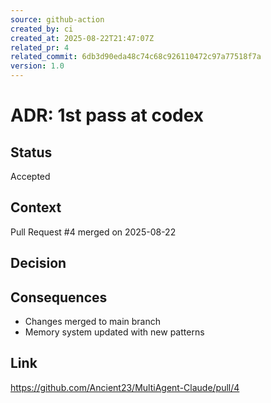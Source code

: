 ```yaml
---
source: github-action
created_by: ci
created_at: 2025-08-22T21:47:07Z
related_pr: 4
related_commit: 6db3d90eda48c74c68c926110472c97a77518f7a
version: 1.0
---
```


# ADR: 1st pass at codex

## Status
Accepted

## Context
Pull Request #4 merged on 2025-08-22

## Decision


## Consequences
- Changes merged to main branch
- Memory system updated with new patterns

## Link
https://github.com/Ancient23/MultiAgent-Claude/pull/4
